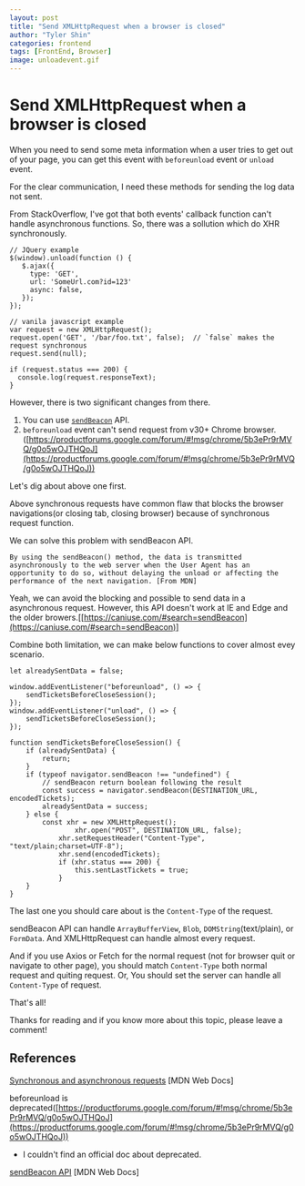 ```yaml
---
layout: post
title: "Send XMLHttpRequest when a browser is closed"
author: "Tyler Shin"
categories: frontend
tags: [FrontEnd, Browser]
image: unloadevent.gif
---
```


# Send XMLHttpRequest when a browser is closed

When you need to send some meta information when a user tries to get out of your page, you can get this event with `beforeunload` event or `unload` event.

For the clear communication, I need these methods for sending the log data not sent.

From StackOverflow, I've got that both events' callback function can't handle asynchronous functions. So, there was a sollution which do XHR synchronously.

    // JQuery example
    $(window).unload(function () {
       $.ajax({
         type: 'GET',
         url: 'SomeUrl.com?id=123'
         async: false,
       });
    });

    // vanila javascript example
    var request = new XMLHttpRequest();
    request.open('GET', '/bar/foo.txt', false);  // `false` makes the request synchronous
    request.send(null);
    
    if (request.status === 200) {
      console.log(request.responseText);
    }

However, there is two significant changes from there.

1. You can use [`sendBeacon`](https://developer.mozilla.org/en-US/docs/Web/API/Navigator/sendBeacon) API.
2. `beforeunload` event can't send request from v30+ Chrome browser. ([https://productforums.google.com/forum/#!msg/chrome/5b3ePr9rMVQ/g0o5wOJTHQoJ](https://productforums.google.com/forum/#!msg/chrome/5b3ePr9rMVQ/g0o5wOJTHQoJ))

Let's dig about above one first.

Above synchronous requests have common flaw that blocks the browser navigations(or closing tab, closing browser) because of synchronous request function.

We can solve this problem with sendBeacon API.

`By using the sendBeacon() method, the data is transmitted asynchronously to the web server when the User Agent has an opportunity to do so, without delaying the unload or affecting the performance of the next navigation. [From MDN]`

Yeah, we can avoid the blocking and possible to send data in a asynchronous request. However, this API doesn't work at IE and Edge and the older browers.[[https://caniuse.com/#search=sendBeacon](https://caniuse.com/#search=sendBeacon)]

Combine both limitation, we can make below functions to cover almost evey scenario.

    let alreadySentData = false;
    
    window.addEventListener("beforeunload", () => {
    	sendTicketsBeforeCloseSession();
    });
    window.addEventListener("unload", () => {
    	sendTicketsBeforeCloseSession();
    });
    
    function sendTicketsBeforeCloseSession() {
    	if (alreadySentData) {
    		return;
    	}
    	if (typeof navigator.sendBeacon !== "undefined") {
    		// sendBeacon return boolean following the result
    		const success = navigator.sendBeacon(DESTINATION_URL, encodedTickets);
    		alreadySentData = success;
    	} else {
    		const xhr = new XMLHttpRequest();
           	        xhr.open("POST", DESTINATION_URL, false);
    	        xhr.setRequestHeader("Content-Type", "text/plain;charset=UTF-8");
    	        xhr.send(encodedTickets);
    	        if (xhr.status === 200) {
    	            this.sentLastTickets = true;
    	        }
    	}
    }

The last one you should care about is the `Content-Type` of the request.

sendBeacon API can handle `ArrayBufferView`, `Blob`, `DOMString`(text/plain), or `FormData`. And XMLHttpRequest can handle almost every request.

And if you use Axios or Fetch for the normal request (not for browser quit or navigate to other page), you should match `Content-Type` both normal request and quiting request. Or, You should set the server can handle all `Content-Type` of request.

That's all!

Thanks for reading and if you know more about this topic, please leave a comment!

## References

[Synchronous and asynchronous requests](https://developer.mozilla.org/ko/docs/XMLHttpRequest/Synchronous_and_Asynchronous_Requests) [MDN Web Docs]

beforeunload is deprecated([https://productforums.google.com/forum/#!msg/chrome/5b3ePr9rMVQ/g0o5wOJTHQoJ](https://productforums.google.com/forum/#!msg/chrome/5b3ePr9rMVQ/g0o5wOJTHQoJ))

- I couldn't find an official doc about deprecated.

[sendBeacon API](https://developer.mozilla.org/en-US/docs/Web/API/Navigator/sendBeacon) [MDN Web Docs]

